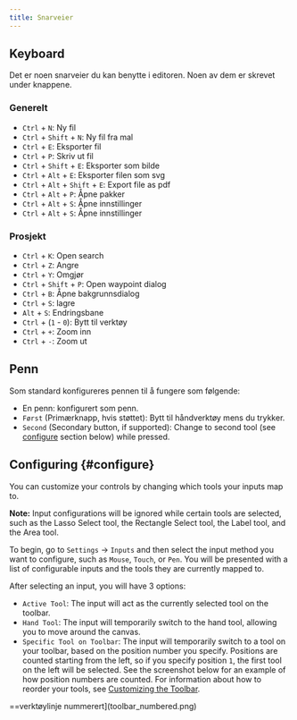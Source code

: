 ```yaml
---
title: Snarveier
---
```


## Keyboard

Det er noen snarveier du kan benytte i editoren.
Noen av dem er skrevet under knappene.

### Generelt

- `Ctrl` + `N`: Ny fil
- `Ctrl` + `Shift` + `N`: Ny fil fra mal
- `Ctrl` + `E`: Eksporter fil
- `Ctrl` + `P`: Skriv ut fil
- `Ctrl` + `Shift` + `E`: Eksporter som bilde
- `Ctrl` + `Alt` + `E`: Eksporter filen som svg
- `Ctrl` + `Alt` + `Shift` + `E`: Export file as pdf
- `Ctrl` + `Alt` + `P`: Åpne pakker
- `Ctrl` + `Alt` + `S`: Åpne innstillinger
- `Ctrl` + `Alt` + `S`: Åpne innstillinger

### Prosjekt

- `Ctrl` + `K`: Open search
- `Ctrl` + `Z`: Angre
- `Ctrl` + `Y`: Omgjør
- `Ctrl` + `Shift` + `P`: Open waypoint dialog
- `Ctrl` + `B`: Åpne bakgrunnsdialog
- `Ctrl` + `S`: lagre
- `Alt` + `S`: Endringsbane
- `Ctrl` + (`1` - `0`): Bytt til verktøy
- `Ctrl` + `+`: Zoom inn
- `Ctrl` + `-`: Zoom ut

## Penn

Som standard konfigureres pennen til å fungere som følgende:

- En penn: konfigurert som penn.
- `Først` (Primærknapp, hvis støttet): Bytt til håndverktøy mens du trykker.
- `Second` (Secondary button, if supported): Change to second tool (see [configure](#configure) section below) while pressed.

## Configuring {#configure}

You can customize your controls by changing which tools your inputs map to.

**Note:** Input configurations will be ignored while certain tools are selected, such as the Lasso Select tool, the Rectangle Select tool, the Label tool, and the Area tool.

To begin, go to `Settings` → `Inputs` and then select the input method you want to configure, such as `Mouse`, `Touch`, or `Pen`. You will be presented with a list of configurable inputs and the tools they are currently mapped to.

After selecting an input, you will have 3 options:

- `Active Tool`: The input will act as the currently selected tool on the toolbar.
- `Hand Tool`: The input will temporarily switch to the hand tool, allowing you to move around the canvas.
- `Specific Tool on Toolbar`: The input will temporarily switch to a tool on your toolbar, based on the position number you specify. Positions are counted starting from the left, so if you specify position `1`, the first tool on the left will be selected. See the screenshot below for an example of how position numbers are counted. For information about how to reorder your tools, see [Customizing the Toolbar](../intro/#customizing-the-toolbar).

\==verktøylinje nummerert](toolbar_numbered.png)